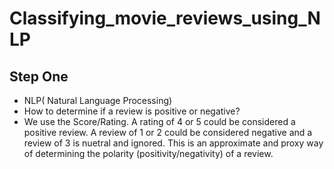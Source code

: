# Classifying_movie_reviews_using_NLP
## Step One 

-  NLP( Natural Language Processing)
- How to determine if a review is positive or negative?
- We use the Score/Rating. A rating of 4 or 5 could be considered a positive review. A review of 1 or 2 could be considered negative and a review of 3 is nuetral and ignored. This is an approximate and proxy way of determining the polarity (positivity/negativity) of a review.
